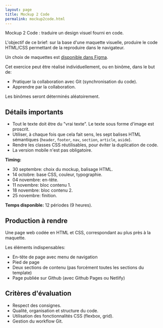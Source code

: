 ```yaml
---
layout: page
title: Mockup 2 Code
permalink: mockup2code.html
---
```


Mockup 2 Code : traduire un design visuel fourni en code.

L'objectif de ce brief: sur la base d'une maquette visuelle, produire le code HTML/CSS permettant de la reproduire dans le navigateur.

Un choix de maquettes est [disponible dans Figma](https://www.figma.com/files/project/68584767).

Cet exercice peut être réalisé individuellement, ou en binôme, dans le but de:

- Pratiquer la collaboration avec Git (synchronisation du code).
- Apprendre par la collaboration.

Les binômes seront déterminés aléatoirement.

## Détails importants

- Tout le texte doit être du "vrai texte". Le texte sous forme d'image est proscrit.
- Utiliser, à chaque fois que cela fait sens, les sept balises HTML sémantiques (`header`, `footer`, `nav`, `section`, `article`, `aside`).
- Rendre les classes CSS réutilisables, pour éviter la duplication de code.
- La version mobile n'est pas obligatoire.

**Timing:**

- 30 septembre: choix du mockup, balisage HTML.
- 14 octobre: base CSS, couleur, typographie.
- 04 novembre: en-tête.
- 11 novembre: bloc contenu 1.
- 18 novembre: bloc contenu 2.
- 25 novembre: finition.

**Temps disponible:** 12 périodes (9 heures).

## Production à rendre

Une page web codée en HTML et CSS, correspondant au plus près à la maquette.

Les éléments indispensables:

- En-tête de page avec menu de navigation
- Pied de page
- Deux sections de contenu (pas forcément toutes les sections du template)
- Page publiée sur Github (avec Github Pages ou Netlify)

## Critères d'évaluation

- Respect des consignes.
- Qualité, organisation et structure du code.
- Utilisation des fonctionnalités CSS (flexbox, grid).
- Gestion du workflow Git.
